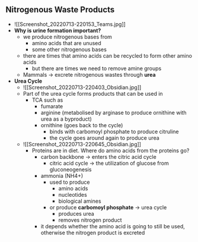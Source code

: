 ## Nitrogenous Waste Products
- ![[Screenshot_20220713-220153_Teams.jpg]]
- **Why is urine formation important?**
	- we produce nitrogenous bases from
		- amino acids that are unused
		- some other nitrogenous bases
	- there are times that amino acids can be recycled to form other amino acids
		- but there are times we need to remove amine groups
	- Mammals -> excrete nitrogenous wastes through **urea**
- **Urea Cycle**
	- ![[Screenshot_20220713-220403_Obsidian.jpg]]
	- Part of the urea cycle forms products that can be used in
		- TCA such as
			- fumarate
			- arginine (metabolised by arginase to produce ornithine with urea as a byproduct)
			- ornithine (goes back to the cycle)
				- binds with carbomoyl phosphate to produce citruline
				- the cycle goes around again to produce urea
	- ![[Screenshot_20220713-220645_Obsidian.jpg]]
		- Proteins are in diet. Where do amino acids from the proteins go?
			- carbon backbone -> enters the citric acid cycle
				- citric acid cycle -> the utilization of glucose from gluconeogenesis
			- ammonia (NH4+) 
				- used to produce
					- amino acids
					- nucleotides
					- biological amines
				- or produce **carbomoyl phosphate** -> urea cycle
					- produces urea
					- removes nitrogen product
			- it depends whether the amino acid is going to still be used, otherwise the nitrogen product is excreted
